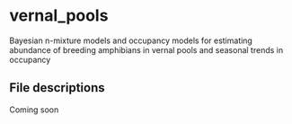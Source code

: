 # vernal_pools
Bayesian n-mixture models and occupancy models for estimating abundance of breeding amphibians in vernal pools and seasonal trends in occupancy

## File descriptions
Coming soon
